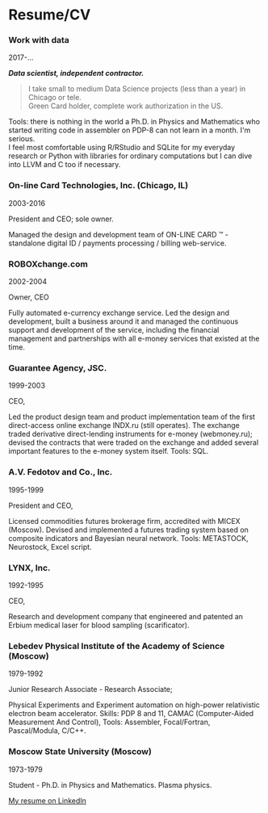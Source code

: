 # Resume/CV

### Work with data
2017-...

__*Data scientist, independent contractor.*__

>I take small to medium Data Science projects (less than a year) in Chicago or tele.<br>
Green Card holder, complete work authorization in the US.

Tools: there is nothing in the world a Ph.D. in Physics and Mathematics who started writing code in assembler on PDP-8 can not learn in a month. I'm serious.<br>
I feel most comfortable using R/RStudio and SQLite for my everyday research or Python with libraries for ordinary computations but I can dive into LLVM and C too if necessary.

### On-line Card Technologies, Inc. (Chicago, IL)
2003-2016

President and CEO; sole owner.

Managed the design and development team of ON-LINE CARD ™ - standalone digital ID / payments processing / billing web-service.

### ROBOXchange.com
2002-2004

Owner, CEO

Fully automated e-currency exchange service.
Led the design and development, built a business around it and managed the continuous support and development of the service, including the financial management and partnerships with all e-money services that existed at the time.

### Guarantee Agency, JSC.
1999-2003

CEO,

Led the product design team and product implementation team of the first direct-access online exchange INDX.ru (still operates). The exchange traded derivative direct-lending instruments for e-money (webmoney.ru); 
devised the contracts that were traded on the exchange and added several important features to the e-money system itself.
Tools: SQL.

### A.V. Fedotov and Co., Inc.
1995-1999

President and CEO,

Licensed commodities futures brokerage firm, accredited with MICEX (Moscow).
Devised and implemented a futures trading system based on composite indicators and Bayesian neural network.
Tools: METASTOCK, Neurostock, Excel script.

### LYNX, Inc.
1992-1995

CEO,

Research and development company that engineered and patented an Erbium medical laser for blood sampling (scarificator).

### Lebedev Physical Institute of the Academy of Science (Moscow)
1979-1992

Junior Research Associate - Research Associate;

Physical Experiments and Experiment automation on high-power relativistic electron beam accelerator.
Skills: PDP 8 and 11, CAMAC (Computer-Aided Measurement And Control), 
Tools: Assembler, Focal/Fortran, Pascal/Modula, C/C++.

### Moscow State University (Moscow)
1973-1979

Student - Ph.D. in Physics and Mathematics. Plasma physics.

[My resume on LinkedIn](https://www.linkedin.com/in/alexfedotov/)
